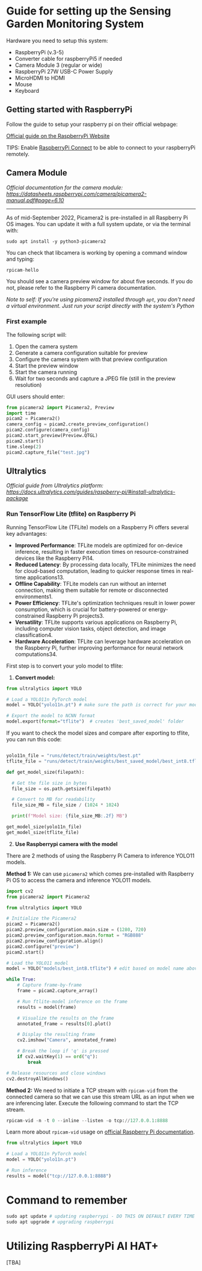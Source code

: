# Guide for setting up the Sensing Garden Monitoring System


Hardware you need to setup this system: 
- RaspberryPi (v.3-5)
- Converter cable for raspberryPi5 if needed
- Camera Module 3 (regular or wide)
- RaspberryPi 27W USB-C Power Supply
- MicroHDMI to HDMI
- Mouse
- Keyboard


## Getting started with RaspberryPi 

Follow the guide to setup your raspberry pi on their official webpage: 

[Official guide on the RaspberryPi Website](https://www.raspberrypi.com/documentation/computers/getting-started.html)


TIPS: Enable [RaspberryPi Connect](https://www.raspberrypi.com/documentation/computers/getting-started.html#raspberry-pi-connect) to be able to connect to your raspberryPi remotely. 


## Camera Module

*Official documentation for the camera module: https://datasheets.raspberrypi.com/camera/picamera2-manual.pdf#page=6.10*

---

As of mid-September 2022, Picamera2 is pre-installed in all Raspberry Pi OS images. You can update it with a full system update, or via the terminal with:

```
sudo apt install -y python3-picamera2
``` 

You can check that libcamera is working by opening a command window and typing:

```python
rpicam-hello
```

You should see a camera preview window for about five seconds. If you do not, please refer to the Raspberry Pi camera documentation.


*Note to self: If you're using picamera2 installed through `apt`, you don't need a virtual environment. Just run your script directly with the system's Python*


### First example

The following script will:
1. Open the camera system
2. Generate a camera configuration suitable for preview
3. Configure the camera system with that preview configuration
4. Start the preview window
5. Start the camera running
6. Wait for two seconds and capture a JPEG file (still in the preview resolution)


GUI users should enter:

```python
from picamera2 import Picamera2, Preview
import time
picam2 = Picamera2()
camera_config = picam2.create_preview_configuration()
picam2.configure(camera_config)
picam2.start_preview(Preview.QTGL)
picam2.start()
time.sleep(2)
picam2.capture_file("test.jpg")

```


## Ultralytics

*Official guide from Ultralytics platform: https://docs.ultralytics.com/guides/raspberry-pi/#install-ultralytics-package*


### Run TensorFlow Lite (tflite) on Raspberry Pi

Running TensorFlow Lite (TFLite) models on a Raspberry Pi offers several key advantages:

- **Improved Performance**: TFLite models are optimized for on-device inference, resulting in faster execution times on resource-constrained devices like the Raspberry Pi14.
- **Reduced Latency**: By processing data locally, TFLite minimizes the need for cloud-based computation, leading to quicker response times in real-time applications13.
- **Offline Capability**: TFLite models can run without an internet connection, making them suitable for remote or disconnected environments1.
- **Power Efficiency**: TFLite's optimization techniques result in lower power consumption, which is crucial for battery-powered or energy-constrained Raspberry Pi projects3.
- **Versatility**: TFLite supports various applications on Raspberry Pi, including computer vision tasks, object detection, and image classification4.
- **Hardware Acceleration**: TFLite can leverage hardware acceleration on the Raspberry Pi, further improving performance for neural network computations34.


First step is to convert your yolo model to tflite: 

1. **Convert model:** 

```python
from ultralytics import YOLO

# Load a YOLO11n PyTorch model
model = YOLO("yolo11n.pt") # make sure the path is correct for your model

# Export the model to NCNN format
model.export(format="tflite")  # creates 'best_saved_model' folder

```

If you want to check the model sizes and compare after exporting to tflite, you can run this code: 

```python

yolo11n_file = "runs/detect/train/weights/best.pt"
tflite_file = "runs/detect/train/weights/best_saved_model/best_int8.tflite"

def get_model_size(filepath):

  # Get the file size in bytes
  file_size = os.path.getsize(filepath)

  # Convert to MB for readability
  file_size_MB = file_size / (1024 * 1024)

  print(f"Model size: {file_size_MB:.2f} MB")

get_model_size(yolo11n_file)
get_model_size(tflite_file)

```



2. **Use Raspberrypi camera with the model**

There are 2 methods of using the Raspberry Pi Camera to inference YOLO11 models.

**Method 1:**
We can use `picamera2` which comes pre-installed with Raspberry Pi OS to access the camera and inference YOLO11 models.

```python
import cv2
from picamera2 import Picamera2

from ultralytics import YOLO

# Initialize the Picamera2
picam2 = Picamera2()
picam2.preview_configuration.main.size = (1280, 720)
picam2.preview_configuration.main.format = "RGB888"
picam2.preview_configuration.align()
picam2.configure("preview")
picam2.start()

# Load the YOLO11 model
model = YOLO("models/best_int8.tflite") # edit based on model name above

while True:
    # Capture frame-by-frame
    frame = picam2.capture_array()

    # Run ftlite-model inference on the frame
    results = model(frame)

    # Visualize the results on the frame
    annotated_frame = results[0].plot()

    # Display the resulting frame
    cv2.imshow("Camera", annotated_frame)

    # Break the loop if 'q' is pressed
    if cv2.waitKey(1) == ord("q"):
        break

# Release resources and close windows
cv2.destroyAllWindows()

```

**Method 2:**
We need to initiate a TCP stream with `rpicam-vid` from the connected camera so that we can use this stream URL as an input when we are inferencing later. Execute the following command to start the TCP stream.

```python
rpicam-vid -n -t 0 --inline --listen -o tcp://127.0.0.1:8888
```

Learn more about `rpicam-vid` usage on [official Raspberry Pi documentation](https://www.raspberrypi.com/documentation/computers/camera_software.html#rpicam-vid).

```python
from ultralytics import YOLO

# Load a YOLO11n PyTorch model
model = YOLO("yolo11n.pt")

# Run inference
results = model("tcp://127.0.0.1:8888")

```


# Command to remember

```python
sudo apt update # updating raspberrypi - DO THIS ON DEFAULT EVERY TIME YOU INSTALL NEW LIBRARIES
sudo apt upgrade # upgrading raspberrypi
```




# Utilizing RaspberryPi AI HAT+

[TBA]






